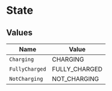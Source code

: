 # State


## Values

| Name           | Value          |
| -------------- | -------------- |
| `Charging`     | CHARGING       |
| `FullyCharged` | FULLY_CHARGED  |
| `NotCharging`  | NOT_CHARGING   |